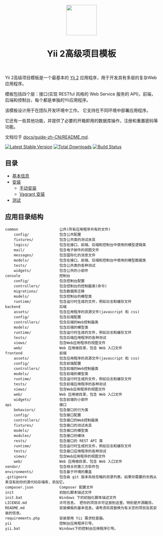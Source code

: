 <p align="center">
    <a href="https://github.com/yiisoft" target="_blank">
        <img src="https://avatars0.githubusercontent.com/u/993323" height="100px">
    </a>
    <h1 align="center">Yii 2高级项目模板</h1>
    <br>
</p>

Yii 2高级项目模板是一个最基本的 [Yii 2](http://www.yiiframework.com/) 应用程序，用于开发具有多层的复杂Web应用程序。

模板包括四个层：接口(实现 RESTful 风格的 Web Service 服务的 API)，前端，后端和控制台，每个都是单独的Yii应用程序。

该模板设计用于在团队开发环境中工作。 它支持在不同环境中部署应用程序。

它还有一些其他功能，并提供了必要的开箱即用的数据库操作，注册和重置密码等功能。

文档位于 [docs/guide-zh-CN/README.md](docs/guide/README.md).

[![Latest Stable Version](https://img.shields.io/packagist/v/yiisoft/yii2-app-advanced.svg)](https://packagist.org/packages/yiisoft/yii2-app-advanced)
[![Total Downloads](https://img.shields.io/packagist/dt/yiisoft/yii2-app-advanced.svg)](https://packagist.org/packages/yiisoft/yii2-app-advanced)
[![Build Status](https://travis-ci.org/yiisoft/yii2-app-advanced.svg?branch=master)](https://travis-ci.org/yiisoft/yii2-app-advanced)

## 目录
- [基本信息](docs/guide-zh-CN/README.md)
- [安装](docs/guide-zh-CN/start-installation.md)
    - [手动安装](docs/guide-zh-CN/start-installation.md)
    - [Vagrant 安装](docs/guide-zh-CN/start-installation.md#使用vagrant安装)
- [测试](docs/guide-zh-CN/start-testing.md)

应用目录结构
-------------------

```
common                   公共(所有应用程序共有的文件)
    config/              包含公共配置
    fixtures/            包含公共类的测试夹具
    logics/              包含在接口、前端、后端和控制台中使用的模型逻辑类
    mail/                包含电子邮件的视图文件
    messages/            包含国际化的消息文件
    models/              包含在接口、前端、后端和控制台中使用的模型数据类
    tests/               包含公共类的各种测试
    widgets/             包含公共的小部件
console                  控制台
    config/              包含控制台配置
    controllers/         包含控制台的控制器类(命令)
    migrations/          包含数据库迁移
    models/              包含控制台的模型类
    runtime/             包含运行时生成的文件，例如日志和缓存文件
backend                  后端
    assets/              包含应用程序的资源文件(javascript 和 css)
    config/              包含后端配置
    controllers/         包含后端的Web控制器类
    models/              包含后端的模型类
    runtime/             包含运行时生成的文件，例如日志和缓存文件
    tests/               包含后端应用程序的各种测试
    views/               包含Web应用程序的视图文件
    web/                 Web 应用根目录，包含 Web 入口文件
frontend                 前端
    assets/              包含应用程序的资源文件(javascript 和 css)
    config/              包含前端配置
    controllers/         包含前端的Web控制器类
    models/              包含前端的模型类
    runtime/             包含运行时生成的文件，例如日志和缓存文件
    tests/               包含前端应用程序的各种测试
    views/               包含Web应用程序的视图文件
    web/                 Web 应用根目录，包含 Web 入口文件
    widgets/             包含前端的小部件
api                      接口
    behaviors/           包含接口的行为类
    config/              包含接口配置
    controllers/         包含接口的Web控制器类
    fixtures/            包含接口的测试夹具
    models/              包含接口的模型类
    modules/             包含接口的模块
    rests/               包含接口的 REST API 类
    runtime/             包含运行时生成的文件，例如日志和缓存文件
    tests/               包含接口应用程序的各种测试
    views/               包含Web应用程序的视图文件
    web/                 Web 应用根目录，包含 Web 入口文件
vendor/                  包含相关的第三方软件包
environments/            包含基于环境的覆盖
.gitignore               包含由 git 版本系统忽略的目录列表。如果你需要的东西从来没有到你的源代码存储库，添加它。
composer.json            Composer 配置文件
init                     初始化脚本描述文件
init.bat                 Windows 下的初始化脚本描述文件
LICENSE.md               许可信息。 把你的项目许可证放到这里。特别是开源醒目。
README.md                安装模板的基本信息。请考虑将其替换为有关您的项目及其安装的信息。
requirements.php         安装使用 Yii 需求检查器。
yii                      控制台应用程序引导。
yii.bat                  Windows下的控制台应用程序引导。
```

